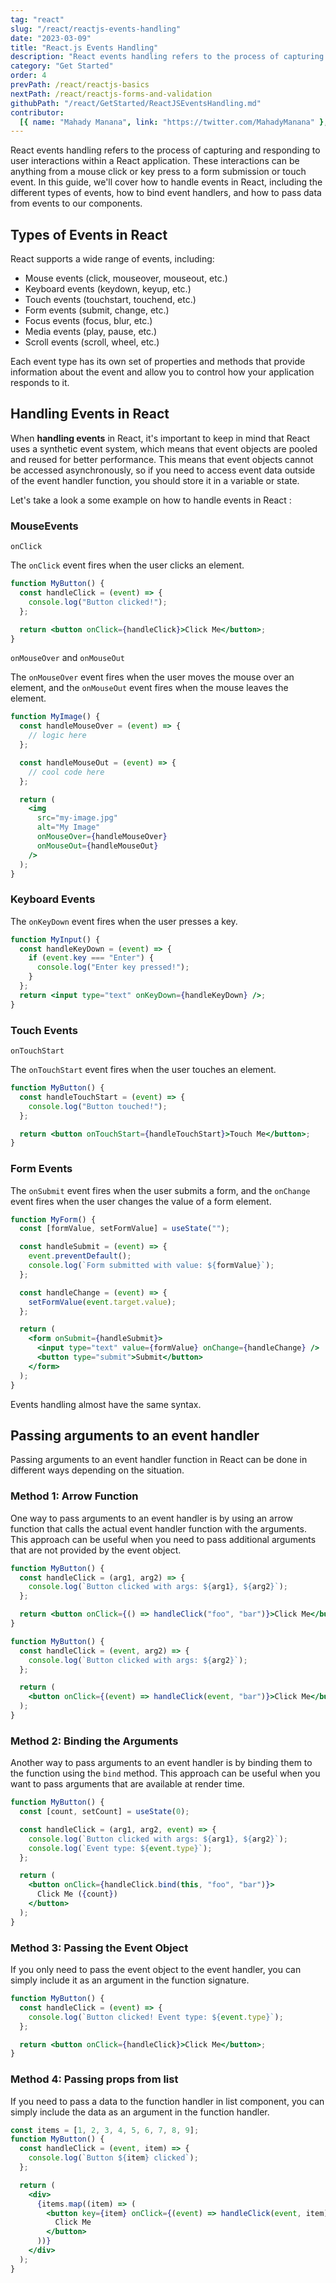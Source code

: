 ```yaml
---
tag: "react"
slug: "/react/reactjs-events-handling"
date: "2023-03-09"
title: "React.js Events Handling"
description: "React events handling refers to the process of capturing and responding to user interactions within a React application."
category: "Get Started"
order: 4
prevPath: /react/reactjs-basics
nextPath: /react/reactjs-forms-and-validation
githubPath: "/react/GetStarted/ReactJSEventsHandling.md"
contributor:
  [{ name: "Mahady Manana", link: "https://twitter.com/MahadyManana" }, { name: "Haja", link: "https://twitter.com/Haja261M" }]
---
```


React events handling refers to the process of capturing and responding to user interactions within a React application. These interactions can be anything from a mouse click or key press to a form submission or touch event. In this guide, we'll cover how to handle events in React, including the different types of events, how to bind event handlers, and how to pass data from events to our components.


## Types of Events in React

React supports a wide range of events, including:

- Mouse events (click, mouseover, mouseout, etc.)
- Keyboard events (keydown, keyup, etc.)
- Touch events (touchstart, touchend, etc.)
- Form events (submit, change, etc.)
- Focus events (focus, blur, etc.)
- Media events (play, pause, etc.)
- Scroll events (scroll, wheel, etc.)

Each event type has its own set of properties and methods that provide information about the event and allow you to control how your application responds to it.

## Handling Events in React

When **handling events** in React, it's important to keep in mind that React uses a synthetic event system, which means that event objects are pooled and reused for better performance. This means that event objects cannot be accessed asynchronously, so if you need to access event data outside of the event handler function, you should store it in a variable or state.

Let's take a look a some example on how to handle events in React :

### MouseEvents

`onClick`

The `onClick` event fires when the user clicks an element.

```jsx
function MyButton() {
  const handleClick = (event) => {
    console.log("Button clicked!");
  };

  return <button onClick={handleClick}>Click Me</button>;
}
```

`onMouseOver` and `onMouseOut`

The `onMouseOver` event fires when the user moves the mouse over an element, and the `onMouseOut` event fires when the mouse leaves the element.

```jsx
function MyImage() {
  const handleMouseOver = (event) => {
    // logic here
  };

  const handleMouseOut = (event) => {
    // cool code here
  };

  return (
    <img
      src="my-image.jpg"
      alt="My Image"
      onMouseOver={handleMouseOver}
      onMouseOut={handleMouseOut}
    />
  );
}
```

### Keyboard Events

The `onKeyDown` event fires when the user presses a key.

```jsx
function MyInput() {
  const handleKeyDown = (event) => {
    if (event.key === "Enter") {
      console.log("Enter key pressed!");
    }
  };
  return <input type="text" onKeyDown={handleKeyDown} />;
}
```

### Touch Events

`onTouchStart`

The `onTouchStart` event fires when the user touches an element.

```jsx
function MyButton() {
  const handleTouchStart = (event) => {
    console.log("Button touched!");
  };

  return <button onTouchStart={handleTouchStart}>Touch Me</button>;
}
```

### Form Events

The `onSubmit` event fires when the user submits a form, and the `onChange` event fires when the user changes the value of a form element.

```jsx
function MyForm() {
  const [formValue, setFormValue] = useState("");

  const handleSubmit = (event) => {
    event.preventDefault();
    console.log(`Form submitted with value: ${formValue}`);
  };

  const handleChange = (event) => {
    setFormValue(event.target.value);
  };

  return (
    <form onSubmit={handleSubmit}>
      <input type="text" value={formValue} onChange={handleChange} />
      <button type="submit">Submit</button>
    </form>
  );
}
```

Events handling almost have the same syntax.

## Passing arguments to an event handler

Passing arguments to an event handler function in React can be done in different ways depending on the situation.

### Method 1: Arrow Function

One way to pass arguments to an event handler is by using an arrow function that calls the actual event handler function with the arguments. This approach can be useful when you need to pass additional arguments that are not provided by the event object.

```jsx
function MyButton() {
  const handleClick = (arg1, arg2) => {
    console.log(`Button clicked with args: ${arg1}, ${arg2}`);
  };

  return <button onClick={() => handleClick("foo", "bar")}>Click Me</button>;
}
```

```jsx
function MyButton() {
  const handleClick = (event, arg2) => {
    console.log(`Button clicked with args: ${arg2}`);
  };

  return (
    <button onClick={(event) => handleClick(event, "bar")}>Click Me</button>
  );
}
```

### Method 2: Binding the Arguments

Another way to pass arguments to an event handler is by binding them to the function using the `bind` method. This approach can be useful when you want to pass arguments that are available at render time.

```jsx
function MyButton() {
  const [count, setCount] = useState(0);

  const handleClick = (arg1, arg2, event) => {
    console.log(`Button clicked with args: ${arg1}, ${arg2}`);
    console.log(`Event type: ${event.type}`);
  };

  return (
    <button onClick={handleClick.bind(this, "foo", "bar")}>
      Click Me ({count})
    </button>
  );
}
```

### Method 3: Passing the Event Object

If you only need to pass the event object to the event handler, you can simply include it as an argument in the function signature.

```jsx
function MyButton() {
  const handleClick = (event) => {
    console.log(`Button clicked! Event type: ${event.type}`);
  };

  return <button onClick={handleClick}>Click Me</button>;
}
```

### Method 4: Passing props from list

If you need to pass a data to the function handler in list component, you can simply include the data as an argument in the function handler.

```jsx
const items = [1, 2, 3, 4, 5, 6, 7, 8, 9];
function MyButton() {
  const handleClick = (event, item) => {
    console.log(`Button ${item} clicked`);
  };

  return (
    <div>
      {items.map((item) => (
        <button key={item} onClick={(event) => handleClick(event, item)}>
          Click Me
        </button>
      ))}
    </div>
  );
}
```

